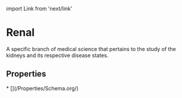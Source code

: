 import Link from 'next/link'

# Renal

A specific branch of medical science that pertains to the study of the kidneys and its respective disease states.

## Properties

<Grid>
* [](/Properties/Schema.org/)

</Grid>

